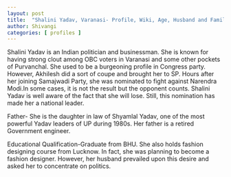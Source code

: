 ```yaml
---
layout: post
title:  "Shalini Yadav, Varanasi- Profile, Wiki, Age, Husband and Family"
author: Shivangi
categories: [ profiles ]
---
```

Shalini Yadav is an Indian politician and businessman. She is known for having strong clout among OBC voters in Varanasi and some other pockets of Purvanchal. She used to be a burgeoning profile in Congress party. However, Akhilesh did a sort of coupe and brought her to SP. Hours after her joining Samajwadi Party, she was nominated to fight against Narendra Modi.In some cases, it is not the result but the opponent counts. Shalini Yadav is well aware of the fact that she will lose. Still, this nomination has made her a national leader.

Father-  She is the daughter in law of Shyamlal Yadav, one of the most powerful Yadav leaders of UP during 1980s.  Her father is a retired Government engineer.

Educational Qualification-Graduate from BHU. She also holds fashion designing course from Lucknow. In fact, she was planning to become a fashion designer. However, her husband prevailed upon this desire and asked her to concentrate on politics.